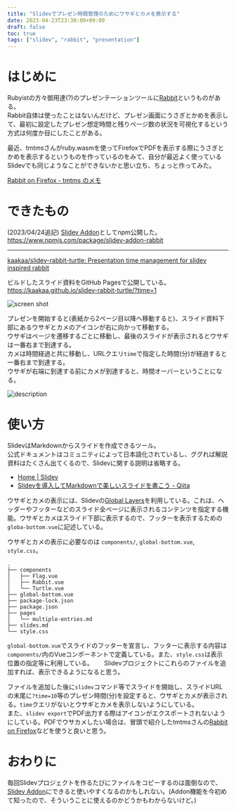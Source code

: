 ```yaml
---
title: "Slidevでプレゼン時間管理のためにウサギとカメを表示する"
date: 2023-04-23T23:30:00+09:00
draft: false
toc: true
tags: ["slidev", "rabbit", "presentation"]
---
```


# はじめに

Rubyistの方々御用達(?)のプレゼンテーションツールに[Rabbit](https://rabbit-shocker.org/ja/)というものがある。  
Rabbit自体は使ったことはないんだけど、プレゼン画面にうさぎとかめを表示して、最初に設定したプレゼン想定時間と残りページ数の状況を可視化するという方式は何度か目にしたことがある。

最近、tmtmsさんがruby.wasmを使ってFirefoxでPDFを表示する際にうさぎとかめを表示するというものを作っているのをみて、自分が最近よく使っているSlidevでも同じようなことができないかと思い立ち、ちょっと作ってみた。

[Rabbit on Firefox \- tmtms のメモ](https://blog.tmtms.net/entry/202303-rabbit-on-firefox)

# できたもの

(2023/04/24追記)
[Slidev Addon](https://sli.dev/addons/use)としてnpm公開した。  
https://www.npmjs.com/package/slidev-addon-rabbit

---

[kaakaa/slidev\-rabbit\-turtle: Presentation time management for slidev inspired rabbit](https://github.com/kaakaa/slidev-rabbit-turtle)

ビルドしたスライド資料をGitHub Pagesで公開している。  
https://kaakaa.github.io/slidev-rabbit-turtle/?time=1

![screen shot](https://blog.kaakaa.dev/images/posts/tech/slidev-rabbit-turtle/screen.gif)

プレゼンを開始すると(表紙から2ページ目以降へ移動すると)、スライド資料下部にあるウサギとカメのアイコンが右に向かって移動する。  
ウサギはページを遷移するごとに移動し、最後のスライドが表示されるとウサギは一番右まで到達する。  
カメは時間経過と共に移動し、URLクエリ`time`で指定した時間(分)が経過すると一番右まで到達する。  
ウサギが右端に到達する前にカメが到達すると、時間オーバーということになる。

![description](https://blog.kaakaa.dev/images/posts/tech/slidev-rabbit-turtle/description.png)

# 使い方

SlidevはMarkdownからスライドを作成できるツール。  
公式ドキュメントはコミュニティによって日本語化されているし、ググれば解説資料はたくさん出てくるので、Slidevに関する説明は省略する。

* [Home \| Slidev](https://sli.dev/)
* [Slidevを導入してMarkdownで美しいスライドを書こう \- Qiita](https://qiita.com/loftkun/items/2fbeddc9449eb5d85dfd)

ウサギとカメの表示には、Slidevの[Global Layers](https://sli.dev/custom/global-layers.html)を利用している。これは、ヘッダーやフッターなどのスライド全ページに表示されるコンテンツを指定する機能。ウサギとカメはスライド下部に表示するので、フッターを表示するための`globa-bottom.vue`に記述している。

ウサギとカメの表示に必要なのは `components/`, `global-bottom.vue`, `style.css`。

```
.
├── components
│   ├── Flag.vue
│   ├── Rabbit.vue
│   └── Turtle.vue
├── global-bottom.vue
├── package-lock.json
├── package.json
├── pages
│   └── multiple-entries.md
├── slides.md
└── style.css
```

`global-bottom.vue`でスライドのフッターを宣言し、フッターに表示する内容は`components/`内のVueコンポーネントで定義している。また、`style.css`は表示位置の指定等に利用している。　　
Slidevプロジェクトにこれらのファイルを追加すれば、表示できるようになると思う。  

ファイルを追加した後に`slidev`コマンド等でスライドを開始し、スライドURLの末尾に`?time=10`等のプレゼン時間(分)を設定すると、ウサギとカメが表示される。`time`クエリがないとウサギとカメを表示しないようにしている。  
また、`slidev export`でPDF出力する際はアイコンがエクスポートされないようにしている。PDFでウサカメしたい場合は、冒頭で紹介したtmtmsさんの[Rabbit on Firefox](https://blog.tmtms.net/entry/202303-rabbit-on-firefox)などを使うと良いと思う。

# おわりに
毎回Slidevプロジェクトを作るたびにファイルをコピーするのは面倒なので、[Slidev Addon](https://sli.dev/addons/use.html)にできると使いやすくなるのかもしれない。(Addon機能を今初めて知ったので、そういうことに使えるのかどうかもわからないけど。)


